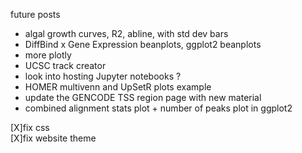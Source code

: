 future posts

- algal growth curves, R2, abline, with std dev bars  
- DiffBind x Gene Expression beanplots, ggplot2 beanplots  
- more plotly   
- UCSC track creator  
- look into hosting Jupyter notebooks ?  
- HOMER multivenn and UpSetR plots example  
- update the GENCODE TSS region page with new material 
- combined alignment stats plot + number of peaks plot in ggplot2

[X]fix css  
[X]fix website theme
 

